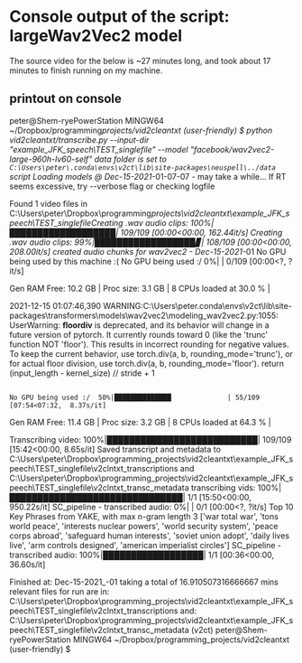 # Console output of the script: largeWav2Vec2 model

The source video for the below is ~27 minutes long, and took about 17 minutes to finish running on my machine. 


## printout on console

peter@Shem-ryePowerStation MINGW64 ~/Dropbox/programming*projects/vid2cleantxt (user-friendly)
$ python vid2cleantxt/transcribe.py --input-dir "example_JFK_speech\TEST_singlefile" --model "facebook/wav2vec2-large-960h-lv60-self"
data folder is set to `C:\Users\peter\.conda\envs\v2ct\lib\site-packages\neuspell\../data` script
Loading models @ Dec-15-2021*-01-07-07 - may take a while...
If RT seems excessive, try --verbose flag or checking logfile

Found 1 video files in C:\Users\peter\Dropbox\programming*projects\vid2cleantxt\example_JFK_speech\TEST_singlefileCreating .wav audio clips: 100%|███████████████████| 109/109 [00:00<00:00, 162.44it/s]
Creating .wav audio clips: 99%|██████████████████▊| 108/109 [00:00<00:00, 208.00it/s] created audio chunks for wav2vec2 - Dec-15-2021*-01
No GPU being used by this machine :(
No GPU being used :/ 0%| | 0/109 [00:00<?, ?it/s]

Gen RAM Free: 10.2 GB | Proc size: 3.1 GB | 8 CPUs loaded at 30.0 % |

2021-12-15 01:07:46,390 WARNING:C:\Users\peter\.conda\envs\v2ct\lib\site-packages\transformers\models\wav2vec2\modeling_wav2vec2.py:1055: UserWarning: **floordiv** is deprecated, and its behavior will change in a future version of pytorch. It currently rounds toward 0 (like the 'trunc' function NOT 'floor'). This results in incorrect rounding for negative values. To keep the current behavior, use torch.div(a, b, rounding_mode='trunc'), or for actual floor division, use torch.div(a, b, rounding_mode='floor').
return (input_length - kernel_size) // stride + 1

                                                                                      No GPU being used :/  50%|██████████████▏             | 55/109 [07:54<07:32,  8.37s/it]

Gen RAM Free: 11.4 GB | Proc size: 3.2 GB | 8 CPUs loaded at 64.3 % |

Transcribing video: 100%|███████████████████████████| 109/109 [15:42<00:00, 8.65s/it]
Saved transcript and metadata to C:\Users\peter\Dropbox\programming_projects\vid2cleantxt\example_JFK_speech\TEST_singlefile\v2clntxt_transcriptions and C:\Users\peter\Dropbox\programming_projects\vid2cleantxt\example_JFK_speech\TEST_singlefile\v2clntxt_transc_metadata
transcribing vids: 100%|███████████████████████████████| 1/1 [15:50<00:00, 950.22s/it]
SC_pipeline - transcribed audio: 0%| | 0/1 [00:00<?, ?it/s]
Top 10 Key Phrases from YAKE, with max n-gram length 3
['war total war',
'tons world peace',
'interests nuclear powers',
'world security system',
'peace corps abroad',
'safeguard human interests',
'soviet union adopt',
'daily lives live',
'arm controls designed',
'american imperialist circles']
SC_pipeline - transcribed audio: 100%|██████████████████| 1/1 [00:36<00:00, 36.60s/it]

Finished at: Dec-15-2021\_-01 taking a total of 16.910507316666667 mins
relevant files for run are in:
C:\Users\peter\Dropbox\programming_projects\vid2cleantxt\example_JFK_speech\TEST_singlefile\v2clntxt_transcriptions
and:
C:\Users\peter\Dropbox\programming_projects\vid2cleantxt\example_JFK_speech\TEST_singlefile\v2clntxt_transc_metadata
(v2ct)
peter@Shem-ryePowerStation MINGW64 ~/Dropbox/programming_projects/vid2cleantxt (user-friendly)
$
